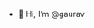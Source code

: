 - 👋 Hi, I’m @gaurav


<!---
gauravneosoft19/gauravneosoft19 is a ✨ special ✨ repository because its `README.md` (this file) appears on your GitHub profile.
You can click the Preview link to take a look at your changes.
--->
